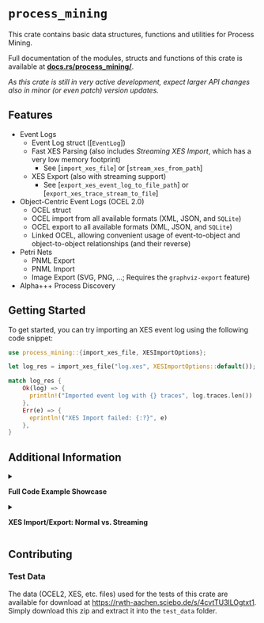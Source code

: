 # `process_mining`

This crate contains basic data structures, functions and utilities for Process Mining.

Full documentation of the modules, structs and functions of this crate is available at **[docs.rs/process_mining/](https://docs.rs/process_mining/)**.

_As this crate is still in very active development, expect larger API changes also in minor (or even patch) version updates._


## Features

- Event Logs
  - Event Log struct ([`EventLog`])
  - Fast XES Parsing (also includes _Streaming XES Import_, which has a very low memory footprint)
    - See [`import_xes_file`] or [`stream_xes_from_path`]
  - XES Export (also with streaming support)
    - See [`export_xes_event_log_to_file_path`] or [`export_xes_trace_stream_to_file`]
- Object-Centric Event Logs (OCEL 2.0)
  - OCEL struct
  - OCEL import from all available formats (XML, JSON, and `SQLite`)
  - OCEL export to all available formats (XML, JSON, and `SQLite`)
  - Linked OCEL, allowing convenient usage of event-to-object and object-to-object relationships (and their reverse)
- Petri Nets
  - PNML Export
  - PNML Import
  - Image Export (SVG, PNG, ...; Requires the `graphviz-export` feature)
- Alpha+++ Process Discovery

## Getting Started

To get started, you can try importing an XES event log using the following code snippet:

```rust
use process_mining::{import_xes_file, XESImportOptions};

let log_res = import_xes_file("log.xes", XESImportOptions::default());

match log_res {
    Ok(log) => {
      println!("Imported event log with {} traces", log.traces.len())
    },
    Err(e) => {
      eprintln!("XES Import failed: {:?}", e)
    },
}

```

## Additional Information
<details>
<summary>

__Full Code Example Showcase__

</summary>

```rust,no_run
use std::{fs::File, io::BufReader, time::Instant};

use process_mining::{
    event_log::{
        activity_projection::EventLogActivityProjection,
        constants::ACTIVITY_NAME,
        export_xes::{export_xes_event_log_to_file_path, export_xes_trace_stream_to_file},
        import_xes::{build_ignore_attributes, XESImportOptions},
        stream_xes::stream_xes_from_path,
    },
    import_ocel_xml_file, import_xes_file, OCEL,
};

fn main() {

    let xes_path = "BPI Challenge 2018.xes.gz";

    // Parsing XES
    println!("==Parsing XES==");

    // Default XES parsing
    let now = Instant::now();
    let log = import_xes_file(xes_path, XESImportOptions::default()).unwrap();
    println!(
        "Parsed XES with {} cases in {:#?}",
        log.traces.len(),
        now.elapsed()
    );

    // Streaming XES Parsing (only counting number of traces)
    // Streaming enables very low memory consumption and sometimes also faster processing
    let now = Instant::now();
    let (mut trace_stream, _log_data) =
        stream_xes_from_path(xes_path, XESImportOptions::default()).unwrap();
    println!(
        "Streamed XES counting {} traces in {:#?} ",
        trace_stream.count(),
        now.elapsed()
    );

    // Streaming XES Parsing (constructing a primitive [EventLogActivityProjection])
    // Streaming enables very low memory consumption and sometimes also faster processing
    let now = Instant::now();
    let st_res = stream_xes_from_path(
        xes_path,
        XESImportOptions {
            ignore_event_attributes_except: Some(build_ignore_attributes(vec![ACTIVITY_NAME])),
            ignore_trace_attributes_except: Some(build_ignore_attributes(Vec::<&str>::new())),
            ignore_log_attributes_except: Some(build_ignore_attributes(Vec::<&str>::new())),
            ..XESImportOptions::default()
        },
    );
    match st_res {
        Ok((mut st, _log_data)) => {
            let projection: EventLogActivityProjection = (&mut st).into();
            if let Some(e) = st.check_for_errors() {
                eprintln!("Error: {}", e);
            }
            println!(
                "Streamed XES into Activity Projection ({} variants) in {:#?} (Only parsing concept:name event attributes)",
                projection.traces.len(),
                now.elapsed()
            );
        }
        Err(e) => {
            eprintln!("Error while streaming parsing: {}", e);
        }
    }

    // Writing XES
    println!("\n==Writing XES==");

    // Streaming: Stream-parsing XES and stream-writing XES to .xes.gz (with very low memory footprint!)
    let now = Instant::now();
    let (mut stream, log_data) =
        stream_xes_from_path(xes_path, XESImportOptions::default()).unwrap();
    let file = File::create("/tmp/streaming-export.xes.gz").unwrap();
    export_xes_trace_stream_to_file(stream.into_iter(), log_data, file, true).unwrap();
    println!("Streamed from .xes to .xes.gz in {:?}", now.elapsed());
    std::fs::remove_file("/tmp/streaming-export.xes.gz").unwrap();

    // First Parsing XES completely, then writing XES to .xes.gz file
    let now = Instant::now();
    let log = import_xes_file(xes_path, XESImportOptions::default()).unwrap();
    export_xes_event_log_to_file_path(&log, "/tmp/non-streaming-export.xes.gz").unwrap();
    println!("Read .xes & Wrote to .xes.gz in {:?} total", now.elapsed());
    std::fs::remove_file("/tmp/non-streaming-export.xes.gz").unwrap();


    // Parsing XML OCEL files:
    println!("\n==Parsing XML OCEL==");

    let now = Instant::now();
    let ocel = import_ocel_xml_file("./src/event_log/tests/test_data/order-management.xml");
    println!(
        "Imported OCEL2 XML with {} objects and {} events in {:#?}",
        ocel.objects.len(),
        ocel.events.len(),
        now.elapsed()
    );

    // Parsing JSON OCEL files
    println!("\n==Parsing JSON OCEL==");

    let now = Instant::now();
    let ocel: OCEL = serde_json::from_reader(BufReader::new(
        File::open("./src/event_log/tests/test_data/order-management.json").unwrap(),
    ))
    .unwrap();
    println!(
        "Imported OCEL2 JSON with {} objects and {} events in {:#?}",
        ocel.objects.len(),
        ocel.events.len(),
        now.elapsed()
    );
}
```

Example output:

```plain
==Parsing XES==
Parsed XES with 43809 cases in 12.643408724s
Streamed XES counting 43809 traces in 11.814082231s 
Streamed XES into Activity Projection (28457 variants) in 7.366106006s (Only parsing concept:name event attributes)

==Writing XES==
Streamed from .xes to .xes.gz in 22.778810621s
Read .xes & Wrote to .xes.gz in 20.944550225s total

==Parsing XML OCEL==
Imported OCEL2 XML with 10840 objects and 21008 events in 101.156023ms

==Parsing JSON OCEL==
Imported OCEL2 JSON with 10840 objects and 21008 events in 108.422759ms
```
</details>

<details>
<summary>

__XES Import/Export: Normal vs. Streaming__

</summary>

For the import/export of event logs, either the normal API (e.g., [`import_xes_file`]) or the streaming API (e.g., [`stream_xes_from_path`]) can be used.
Here, _streaming_ refers to supporting __iterators over traces__.

Internally, the XES import and export functionality is only implemented as a streaming version.
The normal API uses the streaming implementation under the hood to provide convenient wrappers for common situations (i.e., simply importing an XES file as a complete [`EventLog`] struct into memory).

When parsing, only a part of the input XES file containing log-level information will be parsed initially (specifically: parsing will stop before the first trace).
The rest is wrapped behind an iterator and only lazily parses until the next trace is available.

In most situations, there is no large performance difference between the normal and streaming API.
There is, however, a significant difference in memory consumption when importing large data: The streaming import/export functions only use the memory required for log-level information and the information of one trace (i.e., the _one_ trace which was last parsed).
Thus, the streaming methods also allow reading and writing XES event logs which do not fit into the system memory.

For example, if you want to transform trace attributes of an event log read from a large XES file and export the result as a file again, you can either:

1. Import the full event log, transform it, export it
2. Stream the full event log, transform the streamed traces in place, export the resulting trace stream

In such situations, streaming is clearly a better choice, as traces can easily be transformed individually.

__Difference in Memory Consumption__

For the [`BPI Challenge 2018`](https://data.4tu.nl/articles/dataset/BPI_Challenge_2018/12688355) Event Log XES file (`150.9 MiB` as a gzipped `.xes.gz` or `1.8 GB` as a plain `.xes`), parsing the log completely and then exporting it to a `.xes.gz` file uses up to `3.3 GB` of memory at peak.
When using the streaming functions for the XES import and export instead, the memory consumption peaks at only `5.7 MiB`


| Memory Usage without Streaming (`3.3GB`) | Memory Usage with Streaming (`5.7MiB`) 
:-------------------------:|:-------------------------:
[![Plot of Heap usage with a peak at 3.3GB](https://github.com/aarkue/rust-bridge-process-mining/assets/20766652/9ae3deb7-c28b-42e8-b22a-5901c70f505e)](https://github.com/aarkue/rust-bridge-process-mining/assets/20766652/9ae3deb7-c28b-42e8-b22a-5901c70f505e) | [![Plot of Heap usage with a peak at 5.7MiB](https://github.com/aarkue/rust-bridge-process-mining/assets/20766652/466dac4c-263f-4e6f-b9a3-db355dd4e603)](https://github.com/aarkue/rust-bridge-process-mining/assets/20766652/466dac4c-263f-4e6f-b9a3-db355dd4e603) 


</details>


## Contributing

### Test Data

The data (OCEL2, XES, etc. files) used for the tests of this crate are available for download at <https://rwth-aachen.sciebo.de/s/4cvtTU3lLOgtxt1>.
Simply download this zip and extract it into the `test_data` folder.